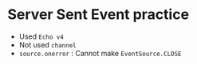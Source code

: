 # Server Sent Event practice

* Used `Echo v4`
* Not used `channel`
* `source.onerror` : Cannot make `EventSource.CLOSE`
